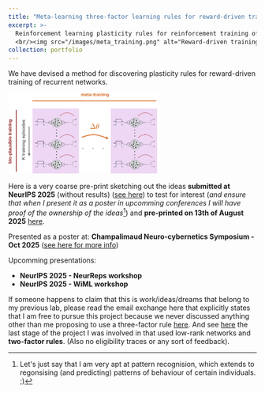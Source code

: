 ```yaml
---
title: "Meta-learning three-factor learning rules for reward-driven training of RNNs"
excerpt: >-
  Reinforcement learning plasticity rules for reinforcement training of RNNs <br/> started as a postdoc independently (May 2025)
  <br/><img src="/images/meta_training.png" alt="Reward-driven training of RNNs-Dimitra Maoutsa" width="260" style="display:block; margin:0 auto;" />
collection: portfolio
---
```



We have devised a method for discovering plasticity rules for reward-driven training of recurrent networks.

<img src='/images/meta_training.png' alt="Discovering reward-driven training rules for reinforcement training of RNNs - Dimitra Maoutsa" style="max-width:600px; width:60%;" >

Here is a very coarse pre-print sketching out the ideas **submitted at NeurIPS 2025** (without results) ([see here](https://openreview.net/forum?id=KkOMqJQiWU)) to test for interest (_and ensure that when I present it as a poster in upcomming conferences I will have proof of the ownership of the ideas_[^1]) and **pre-printed on 13th of August 2025** [here](https://openreview.net/forum?id=V13CdTeMsT). 

Presented as a poster at: **Champalimaud Neuro-cybernetics Symposium - Oct 2025** ([see here for more info](https://dimitra-maoutsa.github.io/M-Dims-Blog/posts/untitled2.html))

Upcomming presentations: 
- **NeurIPS 2025 - NeurReps workshop**
- **NeurIPS 2025 - WiML workshop**

If someone happens to claim that this is work/ideas/dreams that belong to my previous lab, please read the email exchange here that explicitly states that I am free to pursue this project because we never discussed anything other than me proposing to use a three-factor rule [here](https://dimitra-maoutsa.github.io/M-Dims-Blog/posts/Three_factor_rules.html). And see [here](https://dimitra-maoutsa.github.io/portfolio/portfolio-2/) the last stage of the project I was involved in that used low-rank networks and **two-factor rules**. (Also no eligibility traces or any sort of feedback).


[^1]: Let's just say that I am very apt at pattern recognision, which extends to regonsising (and predicting) patterns of behaviour of certain individuals. ;)
